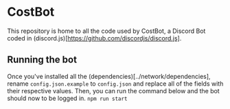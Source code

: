# CostBot

This repository is home to all the code used by CostBot, a Discord Bot coded in (discord.js)[https://github.com/discordjs/discord.js].

## Running the bot
Once you've installed all the (dependencies)[../network/dependencies], rename `config.json.example` to `config.json` and replace all of the fields with their respective values. Then, you can run the command below and the bot should now to be logged in.
```npm run start```